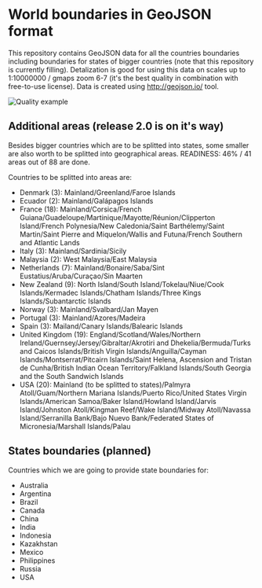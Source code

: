 # World boundaries in GeoJSON format
This repository contains GeoJSON data for all the countries boundaries including boundaries for states of bigger 
countries (note that this repository is currently filling).
Detalization is good for using this data on scales up to 1:10000000 / gmaps zoom 6-7 (it's the best quality in combination with free-to-use license).
Data is created using http://geojson.io/ tool.

![Quality example](http://httphobo.com/pictures/map.png)

## Additional areas (release 2.0 is on it's way)
Besides bigger countries which are to be splitted into states, some smaller are also worth to be splitted into geographical areas.
READINESS: 46% / 41 areas out of 88 are done.

Countries to be splitted into areas are:
* Denmark (3): Mainland/Greenland/Faroe Islands
* Ecuador (2): Mainland/Galápagos Islands
* France (18): Mainland/Corsica/French Guiana/Guadeloupe/Martinique/Mayotte/Réunion/Clipperton Island/French Polynesia/New Caledonia/Saint Barthélemy/Saint Martin/Saint Pierre and Miquelon/Wallis and Futuna/French Southern and Atlantic Lands
* Italy (3): Mainland/Sardinia/Sicily
* Malaysia (2): West Malaysia/East Malaysia
* Netherlands (7): Mainland/Bonaire/Saba/Sint Eustatius/Aruba/Curaçao/Sin Maarten
* New Zealand (9): North Island/South Island/Tokelau/Niue/Cook Islands/Kermadec Islands/Chatham Islands/Three Kings Islands/Subantarctic Islands
* Norway (3): Mainland/Svalbard/Jan Mayen
* Portugal (3): Mainland/Azores/Madeira
* Spain (3): Mailand/Canary Islands/Balearic Islands
* United Kingdom (19): England/Scotland/Wales/Northern Ireland/Guernsey/Jersey/Gibraltar/Akrotiri and Dhekelia/Bermuda/Turks and Caicos Islands/British Virgin Islands/Anguilla/Cayman Islands/Montserrat/Pitcairn Islands/Saint Helena, Ascension and Tristan de Cunha/British Indian Ocean Territory/Falkland Islands/South Georgia and the South Sandwich Islands
* USA (20): Mainland (to be splitted to states)/Palmyra Atoll/Guam/Northern Mariana Islands/Puerto Rico/United States Virgin Islands/American Samoa/Baker Island/Howland Island/Jarvis Island/Johnston Atoll/Kingman Reef/Wake Island/Midway Atoll/Navassa Island/Serranilla Bank/Bajo Nuevo Bank/Federated States of Micronesia/Marshall Islands/Palau

## States boundaries (planned)
Countries which we are going to provide state boundaries for:
* Australia
* Argentina
* Brazil
* Canada
* China
* India
* Indonesia
* Kazakhstan
* Mexico
* Philippines
* Russia
* USA
